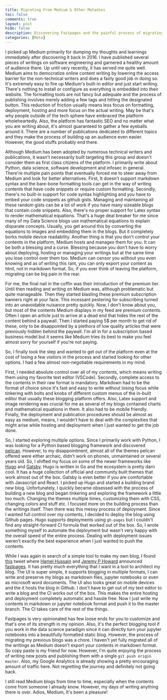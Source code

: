 ```yaml
---
title: Migrating From Medium & Other Maladies
toc: false
comments: true
layout: post
hide: false
description: Discovering Fastpages and the painful process of migrating from Medium
categories: [Meta]
---
```


I picked up Medium primarily for dumping my thoughts and learnings immediately after discovering it back in 2016. I have published several pieces of writings on software engineering and garnered a healthy amount of audience there. Up until very recently, it has served me quite well. Medium aims to democratize online content writing by lowering the access barrier for the non-technical writers and does a fairly good job in doing so. It's extremely easy to fire up Medium's built-in editor and just start writing. There's nothing to install or configure as everything is embedded into their website. The formatting tools are not fancy but adequate and the process of publishing involves merely adding a few tags and hitting the designated button. This reduction of friction usually means less focus on formatting, deployment, hosting and more focus on the actual writing. May be that's why people outside of the tech sphere have embraced the platform wholeheartedly. Also, the platform has fantastic SEO and no matter what you are writing about, it's almost guaranteed to gather a few eyeballs around it. There are a number of publications dedicated to different topics and they make the process of building up an audience even easier. However, the good stuffs probably end there.


Although Medium has been adopted by numerous technical writers and publications, it wasn't necessarily built targeting this group and doesn't consider them as first class citizens of the platform. I primarily write about Python, data science, software development and infosec in general. There're multiple pain points that eventually forced me to steer away from Medium and look for better alternatives. First, It doesn't support markdown syntax and the bare-bone formatting tools can get in the way of writing contents that have code snippets or require custom formatting. Secondly, there's no built-in support for code syntax highlighting and you have to embed your code snippets as github gists. Managing and maintaining all these random gists can be a lot of work if you have many sizeable blogs that contain code snippets. Also, there's no proper support for Latex syntax to render mathematical equations. That's a huge deal breaker for me since many of my Data Science blogs use mathematical equations to explain disparate concepts. Usually, you get around this by converting the equations to images and embedding them in the blogs. But it completely borks mobile device readability. Another thing is that you don't control your contents in the platform, Medium hosts and manages them for you. It can be both a blessing and a curse. Blessing because you don't have to worry about deploying, hosting or managing your writings but at the same time you lose control over them too. Medium can censor you without you even knowing and as of writing this rant, you can only export your content as html, not in markdown format. So, if you ever think of leaving the platform, migrating can be big pain in the rear.


For me, the final nail in the coffin was their introduction of the premium tier. Until then reading and writing on Medium was, although problematic but quite manageable. Then they started blasting these premium subscription banners right at your face. This incessant pestering for subscribing turned into an unavoidable nuisance pretty quickly. Now, I don't know about you, but most of the contents Medium displays in my feed are premium contents. Often I open an article just to arrive at a dead end that hides the rest of the content behind a paywall. Then I started paying 5$ per month to get rid of these, only to be disappointed by a plethora of low quality articles that were previously hidden behind the paywall. I'm all in for a subscription based business model but it seems like Medium tries its best to make you feel almost sorry for yourself if you're not paying.

So, I finally took the step and wanted to get out of the platform even at the cost of losing a few visitors in the process and started looking for other options. I had a few almost non-negotiable requirements in my mind.

First, I needed absolute control over all of my contents, which means writing them using my favorite text editor (VSCode). Secondly, complete access to the contents in their raw format is mandatory. Markdown had to be the format of choice since it's fast and easy to write without losing focus while tinkering with bolts and knobs of different custom menus of the in-built editor that usually these blogging platform offers. Also, Latex support and image rendering was crucial for me as several of my blogs contained charts and mathematical equations in them. It also had to be mobile friendly. Finally, the deployment and publication procedures should be almost as easy as medium, means, I wouldn't have to deal with the complexities that might arise while hosting and deployment when I just wanted to get the job done.

So, I started exploring multiple options. Since I primarily work with Python, I was looking for a Python based blogging framework and discovered [pelican](https://blog.getpelican.com/). However, to my disappointment, almost all of the themes pelican offered were either archaic, didn't work on phones, unmaintained or several years old. So, I shifted my focus on some of the newer frameworks like [Hugo](https://gohugo.io/) and [Gatsby](https://www.gatsbyjs.org/). Hugo is written in Go and the ecosystem is pretty darn cool. It has a huge collection of official and community built themes that work almost out of the box. Gatsby is even better if you are comfortable with Javascript and React. I picked up Hugo and started a building brand new blog. Unfortunately, I quickly became obsessed with the process of building a new blog and began tinkering and exploring the framework a little too much. Changing the themes multiple times, customizing them with CSS, changing colors and stuff etc. I focused more on the building process than the writings itself. Then there was this messy process of deployment. Since I wanted full control over my contents, I decided to deploy the blog using Github pages. Hugo supports deployments using `gh-pages` but I couldn't find any straight-forward CI formula that worked out of the box. So, I wrote something myself to automate the deployment but wasn't very happy with the overall speed of the entire process. Dealing with deployment issues weren't exactly the best experience when I just wanted to push the contents.

While I was again in search of a simple tool to make my own blog, I found [this](https://twitter.com/jeremyphoward/status/1232059428238581760) tweet where [Hamel Hussain](https://twitter.com/hamelhusain?lang=en) and [Jeremy P Howard](https://twitter.com/jeremyphoward?ref_src=twsrc%5Egoogle%7Ctwcamp%5Eserp%7Ctwgr%5Eauthor) announced [fastpages](https://fastpages.fast.ai/). It has pretty much everything that I want in a tool to architect my blog. The UI is super simple, it supports blogging in multiple formats, I can write and preserve my blogs as markdown files, jupyter notebooks or even as microsoft word documents. The UI also looks great on mobile devices and the it hosts the blog in Github. I don't have to get out of my text editor to write a blog and the CI works out of the box. This makes the entire hosting and deployment completely automatic and hassle free. Now I just write my contents in markdown or jupyter notebook format and push it to the master branch. The CI takes care of the rest of the things.

Fastpages is very opinionated has few loose ends for you to customize and that's one of its strength in my opinion. Also, it's the perfect blogging tool if you work in the data science paradigm since it can directly turn your jupyter notebooks into a beautifully formatted static blog. However, the process of migrating my previous blogs was a chore. I haven't yet fully migrated all of the writings as Medium doesn't export your contents in markdown format. So copy paste is my friend for now. However, I'm quite enjoying the process of writing new posts and publishing them with a single `git push origin master`. Also, my Google Analytics is already showing a pretty encouraging amount of traffic here. Not regretting the journey and definitely not going back.

I still read Medium blogs from time to time, especially when the contents come from someone I already know. However, my days of writing anything there is over. Adios, Medium, It's been a pleasure!
